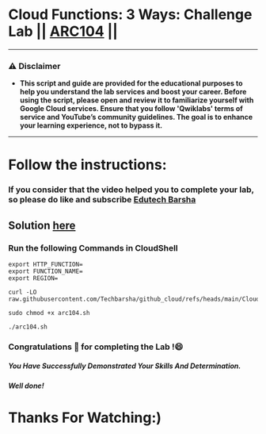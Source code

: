 # Cloud Functions: 3 Ways: Challenge Lab || [ARC104](https://www.cloudskillsboost.google/focuses/61974?parent=catalog) ||

---
### ⚠️ Disclaimer
- **This script and guide are provided for  the educational purposes to help you understand the lab services and boost your career. Before using the script, please open and review it to familiarize yourself with Google Cloud services. Ensure that you follow 'Qwiklabs' terms of service and YouTube’s community guidelines. The goal is to enhance your learning experience, not to bypass it.**
---
# Follow the instructions:
### If you consider that the video helped you to complete your lab, so please do like and subscribe [Edutech Barsha](https://www.youtube.com/@edutechbarsha)
## Solution [here](https://youtu.be/arEqoPmiErA)

### Run the following Commands in CloudShell
```
export HTTP_FUNCTION=
export FUNCTION_NAME=
export REGION=
```
```
curl -LO raw.githubusercontent.com/Techbarsha/github_cloud/refs/heads/main/Cloud%20Functions%3A%203%20Ways%3A%20Challenge%20Lab/arc104.sh

sudo chmod +x arc104.sh

./arc104.sh
```

### Congratulations 🎉 for completing the Lab !😄

##### *You Have Successfully Demonstrated Your Skills And Determination.*

#### *Well done!*

# Thanks For Watching:)
